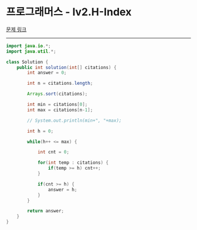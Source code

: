 # 프로그래머스 - lv2.H-Index

[문제 링크](https://school.programmers.co.kr/learn/courses/30/lessons/42747)

---

```java
import java.io.*;
import java.util.*;

class Solution {
    public int solution(int[] citations) {
        int answer = 0;

        int n = citations.length;

        Arrays.sort(citations);

        int min = citations[0];
        int max = citations[n-1];

        // System.out.println(min+", "+max);

        int h = 0;

        while(h++ <= max) {

            int cnt = 0;

            for(int temp : citations) {
                if(temp >= h) cnt++;
            }

            if(cnt >= h) {
                answer = h;
            }
        }

        return answer;
    }
}
```
